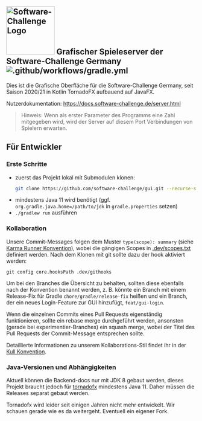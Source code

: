 ## <a target="_blank" rel="noopener noreferrer" href="https://www.software-challenge.de"><img width="128" src="https://software-challenge.de/site/themes/freebird/img/logo.png" alt="Software-Challenge Logo"></a> Grafischer Spieleserver der Software-Challenge Germany ![.github/workflows/gradle.yml](https://github.com/software-challenge/gui/workflows/.github/workflows/gradle.yml/badge.svg)

Dies ist die Grafische Oberfläche für die Software-Challenge Germany,
seit Saison 2020/21 in Kotlin TornadoFX aufbauend auf JavaFX.

Nutzerdokumentation: https://docs.software-challenge.de/server.html

> Hinweis: Wenn als erster Parameter des Programms eine Zahl mitgegeben wird,
wird der Server auf diesem Port Verbindungen von Spielern erwarten.

## Für Entwickler

### Erste Schritte

- zuerst das Projekt lokal mit Submodulen klonen:
  ```sh
  git clone https://github.com/software-challenge/gui.git --recurse-submodules --shallow-submodules
  ```
- mindestens Java 11 wird benötigt 
  (ggf. `org.gradle.java.home=/path/to/jdk` in `gradle.properties` setzen)
- `./gradlew run` ausführen

### Kollaboration

Unsere Commit-Messages folgen dem Muster `type(scope): summary`
(siehe [Karma Runner Konvention](http://karma-runner.github.io/6.2/dev/git-commit-msg.html)),
wobei die gängigen Scopes in [.dev/scopes.txt](.dev/scopes.txt) definiert werden.
Nach dem Klonen mit git sollte dazu der hook aktiviert werden:

    git config core.hooksPath .dev/githooks

Um bei den Branches die Übersicht zu behalten,
sollten diese ebenfalls nach der Konvention benannt werden,
z. B. könnte ein Branch mit einem Release-Fix für Gradle `chore/gradle/release-fix` heißen
und ein Branch, der ein neues Login-Feature zur GUI hinzufügt, `feat/gui-login`.

Wenn die einzelnen Commits eines Pull Requests eigenständig funktionieren,
sollte ein rebase merge durchgeführt werden,
ansonsten (gerade bei experimentier-Branches) ein squash merge,
wobei der Titel des Pull Requests der Commit-Message entsprechen sollte.

Detaillierte Informationen zu unserem Kollaborations-Stil
findet ihr in der [Kull Konvention](https://kull.jfischer.org).

### Java-Versionen und Abhängigkeiten

Aktuell können die Backend-docs nur mit JDK 8 gebaut werden,
dieses Projekt braucht jedoch für [tornadofx](https://github.com/edvin/tornadofx2)
mindestens Java 11.
Daher müssen die Releases separat gebaut werden.

Tornadofx wird leider seit einigen Jahren nicht mehr entwickelt.
Wir schauen gerade wie es da weitergeht.
Eventuell ein eigener Fork.

